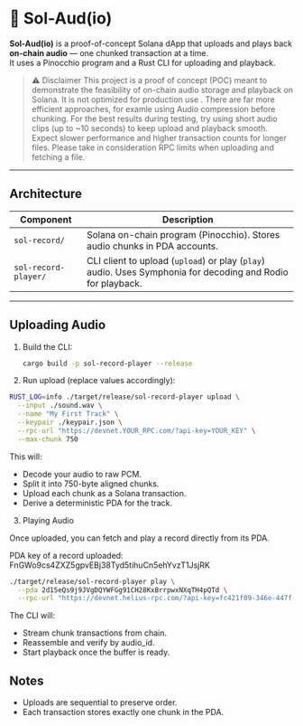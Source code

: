 # 🎵 Sol-Aud(io)

**Sol-Aud(io)** is a proof-of-concept Solana dApp that uploads and plays back
**on-chain audio** — one chunked transaction at a time.  
It uses a Pinocchio program and a Rust CLI for uploading and playback.

> ⚠️ Disclaimer This project is a proof of concept (POC) meant to demonstrate
> the feasibility of on-chain audio storage and playback on Solana. It is not
> optimized for production use . There are far more efficient approaches, for
> examle using Audio compression before chunking. For the best results during
> testing, try using short audio clips (up to ~10 seconds) to keep upload and
> playback smooth. Expect slower performance and higher transaction counts for
> longer files. Please take in consideration RPC limits when uploading and
> fetching a file.

---

## Architecture

| Component            | Description                                                                                                 |
| -------------------- | ----------------------------------------------------------------------------------------------------------- |
| `sol-record/`        | Solana on-chain program (Pinocchio). Stores audio chunks in PDA accounts.                                   |
| `sol-record-player/` | CLI client to upload (`upload`) or play (`play`) audio. Uses Symphonia for decoding and Rodio for playback. |

---

## Uploading Audio

1. Build the CLI:

   ```bash
   cargo build -p sol-record-player --release
   ```

2. Run upload (replace values accordingly):

```bash
RUST_LOG=info ./target/release/sol-record-player upload \
  --input ./sound.wav \
  --name "My First Track" \
  --keypair ./keypair.json \
  --rpc-url "https://devnet.YOUR_RPC.com/?api-key=YOUR_KEY" \
  --max-chunk 750
```

This will:

- Decode your audio to raw PCM.
- Split it into 750-byte aligned chunks.
- Upload each chunk as a Solana transaction.
- Derive a deterministic PDA for the track.

3. Playing Audio

Once uploaded, you can fetch and play a record directly from its PDA.

PDA key of a record uploaded: FnGWo9cs4ZXZ5gpvEBj38Tyd5tihuCn5ehYvzT1JsjRK

```bash
./target/release/sol-record-player play \
  --pda 2d15eQs9j9JVgDQYWFGg91CH28KxBrrpwxNXqTH4pQTd \
  --rpc-url "https://devnet.helius-rpc.com/?api-key=fc421f09-346e-447f-92e6-045a45a55301"
```

The CLI will:

- Stream chunk transactions from chain.
- Reassemble and verify by audio_id.
- Start playback once the buffer is ready.

## Notes

- Uploads are sequential to preserve order.
- Each transaction stores exactly one chunk in the PDA.
